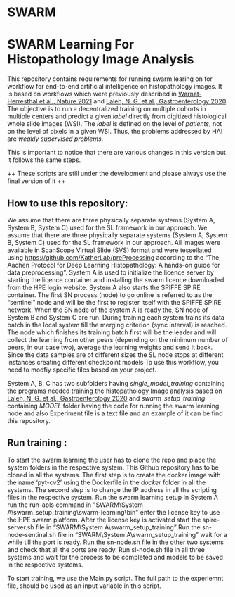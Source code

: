 # SWARM
# SWARM Learning For Histopathology Image Analysis

This repository contains requirements for running swarm learing on for workflow for end-to-end artificial intelligence on histopathology images. It is based on workflows which were previously described in [Warnat-Herresthal et al., Nature 2021](https://rdcu.be/cA9XP) and [Laleh, N. G. et al., Gastroenterology 2020](https://www.biorxiv.org/content/10.1101/2021.08.09.455633v1.full.pdf). The objective is to run a decentralized training on multiple cohorts in multiple centers and predict a given *label* directly from digitized histological whole slide images (WSI). The *label* is defined on the level of *patients*, not on the level of pixels in a given WSI. Thus, the problems addressed by HAI are *weakly supervised problems*.

This is important to notice that there are various changes in this version but it follows the same steps.

++ These scripts are still under the development and please always use the final version of it ++

## How to use this repository:
We assume that there are three physically separate systems (System A, System B, System C) used for the SL framework in our approach.
We assume that there are three physically separate systems (System A, System B, System C) used for the SL framework in our approach. All images were available in ScanScope Virtual Slide (SVS) format and were tessellated using https://github.com/KatherLab/preProcessing according to the “The Aachen Protocol for Deep Learning Histopathology: A hands-on guide for data preprocessing”.
 System A is used to initialize the licence server by starting the licence container and installing the swarm licence downloaded from the HPE login website. System A also starts the SPIFFE SPIRE container. The first SN process (node) to go online is referred to as the “sentinel” node and will be the first to register itself with the SPIFFE SPIRE network. When the SN node of the system A is ready the, SN node of System B and System C are run. During training each system trains its data batch in the local system till the merging criterion (sync interval) is reached. The node which finishes its training batch first will be the leader and will collect the learning from other peers (depending on the minimum number of peers, in our case two), average the learning weights and send it back. Since the data samples are of different sizes the SL node stops at different instances creating different checkpoint models
To use this workflow, you need to modfiy specific files based on your project.

System A, B, C has two subfolders having *single_model_training* containing  the programs needed training the histopathology Image analysis based on [Laleh, N. G. et al., Gastroenterology 2020](https://www.biorxiv.org/content/10.1101/2021.08.09.455633v1.full.pdf) and *swarm_setup_training* containing *MODEL* folder having the code for running the swarm learning node and also 
Experiment file is a text file and an example of it can be find this repository.
## Run training :

To start the swarm learning the user has to clone the repo and place the system folders in the respective system. 
This Github repository has to be cloned in all the systems. 
The first step is to create the docker image with the name ‘pyt-cv2’ using the Dockerfile in the *docker* folder in all the systems. 
The second step is to change the IP address in all the scripting files in the respective system.
Run the swarm learning setup  In System A run the run-apls command in "SWARM\System A\swarm_setup_training\swarm-learning\bin" enter the license key to use the HPE swarm platform.
After the license key is activated start the spire-server.sh file in “SWARM\System A\swarm_setup_training”
Run the sn-node-sentinal.sh file in “SWARM\System A\swarm_setup_training” wait for a while till the port is ready.
Run the sn-node.sh file in the other two systems and check that all the ports are ready.
Run sl-node.sh file in all three systems and wait for the process to be completed and models to be saved in the respective systems. 


To start training, we use the Main.py script. The full path to the experiemnt file, should be used as an input variable in this script.
